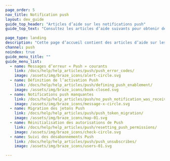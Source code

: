 ```yaml
---
page_order: 5
nav_title: Notification push
layout: dev_guide
guide_top_header: "Articles d’aide sur les notifications push"
guide_top_text: "Consultez les articles d’aide suivants pour obtenir de l’aide sur les problèmes courants avec les messages push."

page_type: landing
description: "Cette page d’accueil contient des articles d’aide sur les problèmes courants des messages push."
channel: push
noindex: true
guide_menu_title: ""
guide_menu_list:
  - name: Messages d’erreur « Push » courants
    link: /docs/help/help_articles/push/push_error_codes/
    image: /assets/img/braze_icons/alert-circle.svg
  - name: Définition de l’activation Push
    link: /docs/help/help_articles/push/defining_push_enablement/
    image: /assets/img/braze_icons/book-closed.svg
  - name: Notifications push manquantes
    link: /docs/help/help_articles/push/no_push_notification_was_received/
    image: /assets/img/braze_icons/message-x-circle.svg
  - name: Migration des jetons Push
    link: /docs/help/help_articles/push/push_token_migration/
    image: /assets/img/braze_icons/map-01.svg
  - name: Réinitialisation des autorisations de Push
    link: /docs/help/help_articles/push/resetting_push_permissions/
    image: /assets/img/braze_icons/check-circle.svg
  - name: Suivi des désabonnements Push
    link: /docs/help/help_articles/push/push_unsubscribes/
    image: /assets/img/braze_icons/users-01.svg

---
```

